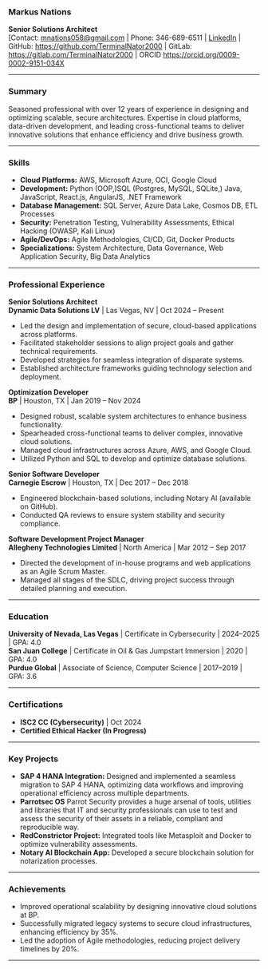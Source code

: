 ### **Markus Nations**  
**Senior Solutions Architect**  
[Contact: mnations058@gmail.com | Phone: 346-689-6511 | [LinkedIn](https://www.linkedin.com/in/mark-nations) | GitHub: https://github.com/TerminalNator2000 | GitLab: https://gitlab.com/TerminalNator2000 | ORCID https://orcid.org/0009-0002-9151-034X 

---

### **Summary**  
Seasoned professional with over 12 years of experience in designing and optimizing scalable, secure architectures. Expertise in cloud platforms, data-driven development, and leading cross-functional teams to deliver innovative solutions that enhance efficiency and drive business growth.

---

### **Skills**  
- **Cloud Platforms:** AWS, Microsoft Azure, OCI, Google Cloud  
- **Development:** Python (OOP,)SQL (Postgres, MySQL, SQLite,) Java, JavaScript, React.js, AngularJS, .NET Framework  
- **Database Management:** SQL Server, Azure Data Lake, Cosmos DB, ETL Processes  
- **Security:** Penetration Testing, Vulnerability Assessments, Ethical Hacking (OWASP, Kali Linux)  
- **Agile/DevOps:** Agile Methodologies, CI/CD, Git, Docker Products  
- **Specializations:** System Architecture, Data Governance, Web Application Security, Big Data Analytics  

---

### **Professional Experience**  

**Senior Solutions Architect**  
**Dynamic Data Solutions LV** | Las Vegas, NV | Oct 2024 – Present  
- Led the design and implementation of secure, cloud-based applications across platforms.  
- Facilitated stakeholder sessions to align project goals and gather technical requirements.  
- Developed strategies for seamless integration of disparate systems.  
- Established architecture frameworks guiding technology selection and deployment.  

**Optimization Developer**  
**BP** | Houston, TX | Jan 2019 – Nov 2024  
- Designed robust, scalable system architectures to enhance business functionality.  
- Spearheaded cross-functional teams to deliver complex, innovative cloud solutions.  
- Managed cloud infrastructures across Azure, AWS, and Google Cloud.  
- Utilized Python and SQL to develop and optimize database solutions.  

**Senior Software Developer**  
**Carnegie Escrow** | Houston, TX | Dec 2017 – Dec 2018  
- Engineered blockchain-based solutions, including Notary AI (available on GitHub).  
- Conducted QA reviews to ensure system stability and security compliance.  

**Software Development Project Manager**  
**Allegheny Technologies Limited** | North America | Mar 2012 – Sep 2017  
- Directed the development of in-house programs and web applications as an Agile Scrum Master.  
- Managed all stages of the SDLC, driving project success through detailed planning and execution.  

---

### **Education**  

**University of Nevada, Las Vegas** | Certificate in Cybersecurity | 2024–2025 | GPA: 4.0  
**San Juan College** | Certificate in Oil & Gas Jumpstart Immersion | 2020 | GPA: 4.0  
**Purdue Global** | Associate of Science, Computer Science | 2017–2019 | GPA: 3.6  

---

### **Certifications**  
- **ISC2 CC (Cybersecurity)** | Oct 2024  
- **Certified Ethical Hacker (In Progress)**  

---

### **Key Projects**  
- **SAP 4 HANA Integration:** Designed and implemented a seamless migration to SAP 4 HANA, optimizing data workflows and improving operational efficiency across multiple departments.
- **Parrotsec OS** Parrot Security provides a huge arsenal of tools, utilities and libraries that IT and security professionals can use to test and assess the security of their assets in a reliable, compliant and reproducible way.
- **RedConstrictor Project:** Integrated tools like Metasploit and Docker to optimize vulnerability assessments.  
- **Notary AI Blockchain App:** Developed a secure blockchain solution for notarization processes.   

---

### **Achievements**  
- Improved operational scalability by designing innovative cloud solutions at BP.  
- Successfully migrated legacy systems to secure cloud infrastructures, enhancing efficiency by 35%.  
- Led the adoption of Agile methodologies, reducing project delivery timelines by 20%.  

---
